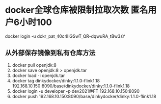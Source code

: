 # docker全球仓库被限制拉取次数 匿名用户6小时100
docker login -u 
dckr_pat_40c4IlGSwT_QR-dqwuRA_tBw3sY



## 从外部保存镜像到私有仓库方法

1. docker pull openjdk:8
2. docker save openjdk:8 > openjdk.tar
3. docker load -i openjdk.tar
4. docker tag dinkydocker/dinky:1.1.0-flink1.18 192.168.10.150:8090/base/dinkydocker/dinky:1.1.0-flink1.18
5. docker login -u developer -p dev2021@FT 192.168.10.150:8090
6. docker push 192.168.10.150:8090/base/dinkydocker/dinky:1.1.0-flink1.18